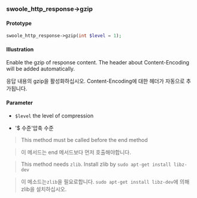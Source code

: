 

### swoole_http_response->gzip

#### Prototype

```php
swoole_http_response->gzip(int $level = 1);
```

#### Illustration

Enable the gzip of response content. The header about Content-Encoding will be added automatically.

응답 내용의 gzip을 활성화하십시오. Content-Encoding에 대한 헤더가 자동으로 추가됩니다.

#### Parameter

- `$level` the level of compression

- '$ 수준'압축 수준

> This method must be called before the end method

>이 메서드는 end 메서드보다 먼저 호출해야합니다.

> This method needs `zlib`. Install zlib by `sudo apt-get install libz-dev`

>이 메소드는`zlib`을 필요로합니다. `sudo apt-get install libz-dev`에 의해 zlib을 설치하십시오.